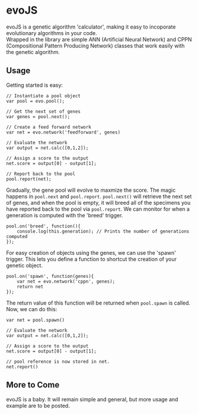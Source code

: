   evoJS
=========

evoJS is a genetic algorithm 'calculator', making it easy to incoporate evolutionary algorithms in your code.  
Wrapped in the library are simple ANN (Artificial Neural Network) and CPPN (Compositional Pattern Producing Network) 
classes that work easily with the genetic algorithm. 


Usage
---------
Getting started is easy:

    // Instantiate a pool object
    var pool = evo.pool();

    // Get the next set of genes
    var genes = pool.next();  

    // Create a feed forward network
    var net = evo.network('feedforward', genes) 

    // Evaluate the network
    var output = net.calc([0,1,2]);
    
    // Assign a score to the output
    net.score = output[0] - output[1];
    
    // Report back to the pool
    pool.report(net);

Gradually, the gene pool will evolve to maxmize the score.
The magic happens in `pool.next` and `pool.report`. `pool.next()` will retrieve the next set of genes,
and when the pool is empty, it will breed all of the specimens you have reported back to the pool via `pool.report`.
We can monitor for when a generation is computed with the 'breed' trigger.

    pool.on('breed', function(){
        console.log(this.generation); // Prints the number of generations computed
    });


For easy creation of objects using the genes, we can use the 'spawn' trigger. This lets you define a function
to shortcut the creation of your genetic object.

    pool.on('spawn', function(genes){
        var net = evo.network('cppn', genes);
        return net
    });

The return value of this function will be returned when `pool.spawn` is called.
Now, we can do this: 

    var net = pool.spawn()
    
    // Evaluate the network
    var output = net.calc([0,1,2]);
    
    // Assign a score to the output
    net.score = output[0] - output[1];
    
    // pool reference is now stored in net. 
    net.report()
   
More to Come
----------
evoJS is a baby. 
It will remain simple and general, but more usage and example are to be posted. 
